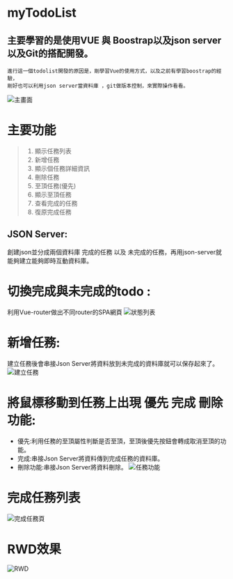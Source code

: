 # myTodoList

## 主要學習的是使用VUE 與 Boostrap以及json server以及Git的搭配開發。

```
進行這一個todolist開發的原因是，剛學習Vue的使用方式，以及之前有學習boostrap的經驗，
剛好也可以利用json server當資料庫 ，git做版本控制，來實際操作看看。
```
![主畫面](https://user-images.githubusercontent.com/90257304/137928485-63637388-3363-4e92-a7d3-a539a1ccdbcf.png)

# 主要功能
> 1. 顯示任務列表
> 2. 新增任務
> 3. 顯示個任務詳細資訊
> 3. 刪除任務
> 4. 至頂任務(優先)
> 5. 顯示至頂任務
> 5. 查看完成的任務
> 6. 復原完成任務

## JSON Server:
創建json並分成兩個資料庫 完成的任務 以及 未完成的任務，再用json-server就能夠建立能夠即時互動資料庫。

# 切換完成與未完成的todo :
利用Vue-router做出不同router的SPA網頁
![狀態列表](https://user-images.githubusercontent.com/90257304/137930111-0a1b8fe3-9dd8-4ab8-98b6-d1276b8c2d2d.png)

# 新增任務:
建立任務後會串接Json Server將資料放到未完成的資料庫就可以保存起來了。
![建立任務](https://user-images.githubusercontent.com/90257304/137931561-f9da76d5-a95a-4b19-8a49-963a4e0ace46.png)

# 將鼠標移動到任務上出現 優先 完成 刪除功能:
- 優先:利用任務的至頂屬性判斷是否至頂，至頂後優先按鈕會轉成取消至頂的功能。
- 完成:串接Json Server將資料傳到完成任務的資料庫。
- 刪除功能:串接Json Server將資料刪除。
![任務功能](https://user-images.githubusercontent.com/90257304/137933156-bf3c0e1e-16da-4bc9-bbf0-fb9af31a0221.png)

# 完成任務列表
![完成任務頁](https://user-images.githubusercontent.com/90257304/137936065-99d9fd08-f7b2-4d7f-9002-a616c28b0d86.png)

# RWD效果
![RWD](https://user-images.githubusercontent.com/90257304/137937354-4eaa67ec-91b0-4081-a124-16414d9ee7d1.png)







